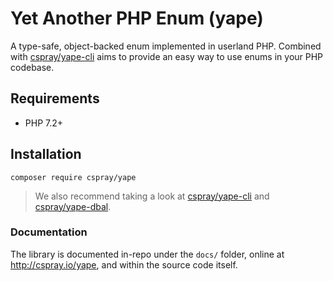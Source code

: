 # Yet Another PHP Enum (yape)

A type-safe, object-backed enum implemented in userland PHP. Combined with [cspray/yape-cli] aims to provide an easy 
way to use enums in your PHP codebase.

## Requirements

- PHP 7.2+

## Installation

```shell
composer require cspray/yape
```

> We also recommend taking a look at [cspray/yape-cli] and [cspray/yape-dbal].

### Documentation

The library is documented in-repo under the `docs/` folder, online at http://cspray.io/yape, and within the source code 
itself.

[cspray/yape-cli]: https://github.com/cspray/yape-cli
[cspray/yape-dbal]: https://github.com/cspray/yape-dbal